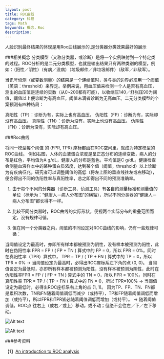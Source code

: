 ```yaml
---
layout: post
title: ROC曲线
category: 科研
tags: Math
keywords: 概念，Roc
description:
---
```

人脸识别最终结果的体现是用Roc曲线展示的,是分类器分类效果最好的展示

###相关概念
分类模型（又称分类器，或诊断）是将一个实例映射到一个特定类的过程。ROC分析的是二元分类模型，也就是输出结果只有两种类别的模型，例如：（阳性／阴性）（有病／没病）（垃圾邮件／非垃圾邮件）（敌军／非敌军）。

当讯号侦测（或变数测量）的结果是一个连续值时，类与类的边界必须用一个阈值（英语：threshold）来界定。举例来说，用血压值来检测一个人是否有高血压，测出的血压值是连续的实数（从0~200都有可能），以收缩压140／舒张压90为阈值，阈值以上便诊断为有高血压，阈值未满者诊断为无高血压。二元分类模型的个案预测有四种结局：

真阳性（TP）：诊断为有，实际上也有高血压。
伪阳性（FP）：诊断为有，实际却没有高血压。
真阴性（TN）：诊断为没有，实际上也没有高血压。
伪阴性（FN）：诊断为没有，实际却有高血压。

###Roc曲线

将同一模型每个阈值 的 (FPR, TPR) 座标都画在ROC空间里，就成为特定模型的ROC曲线。
例如右图，人体的血液蛋白浓度是呈正态分布的连续变数，病人的分布是红色，平均值为A g/dL，健康人的分布是蓝色，平均值是C g/dL。健康检查会测量血液样本中的某种蛋白质浓度，达到某个值（阈值，threshold）以上诊断为有疾病征兆。研究者可以调整阈值的高低（将左上图的垂直线往左或右移动），便会得出不同的伪阳性率与真阳性率，总之即得出不同的预测准确率。

1. 由于每个不同的分类器（诊断工具、侦测工具）有各自的测量标准和测量值的单位（标示为：“健康人－病人分布图”的横轴），所以不同分类器的“健康人－病人分布图”都长得不一样。

2. 比较不同分类器时，ROC曲线的实际形状，便视两个实际分布的重叠范围而定，没有规律可循。

3. 但在同一个分类器之内，阈值的不同设定对ROC曲线的影响，仍有一些规律可循：

当阈值设定为最高时，亦即所有样本都被预测为阴性，没有样本被预测为阳性，此时在伪阳性率 FPR = FP / ( FP + TN ) 算式中的 FP = 0，所以 FPR = 0%。同时在真阳性率（TPR）算式中， TPR = TP / ( TP + FN ) 算式中的 TP = 0，所以 TPR = 0%
→ 当阈值设定为最高时，必得出ROC座标系左下角的点 (0, 0)。
当阈值设定为最低时，亦即所有样本都被预测为阳性，没有样本被预测为阴性，此时在伪阳性率FPR = FP / ( FP + TN ) 算式中的 TN = 0，所以 FPR = 100%。同时在真阳性率 TPR = TP / ( TP + FN ) 算式中的 FN = 0，所以 TPR=100%
→ 当阈值设定为最低时，必得出ROC座标系右上角的点 (1, 1)。
因为TP、FP、TN、FN都是累积次数，TN和FN随着阈值调低而减少（或持平），TP和FP随着阈值调低而增加（或持平），所以FPR和TPR皆必随着阈值调低而增加（或持平）。
→ 随着阈值调低，ROC点 往右上（或右／或上）移动，或不动；但绝不会往左／下／左下移动。


![Alt text](https://dn-yeungben.qbox.me/public/img/study/ROCfig.png)

![Alt text](https://dn-yeungben.qbox.me/public/img/study/ROC_space-2.png)

###参考资料

【1】[An introduction to ROC analysis](https://cours.etsmtl.ca/sys828/REFS/A1/Fawcett_PRL2006.pdf)




